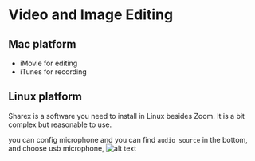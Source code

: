 # Video and Image Editing

## Mac platform

* iMovie for editing
* iTunes for recording

## Linux platform

Sharex is a software you need to install in Linux besides Zoom.
It is a bit complex but reasonable to use.

you can config microphone and you can find `audio source` in the bottom, and choose usb microphone,
![alt text](https://kevinli-webbertech.github.io/blog/images/multimedia/ShareX.png)